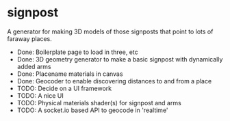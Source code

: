 # signpost

A generator for making 3D models of those signposts that point to lots of faraway places.

* Done: Boilerplate page to load in three, etc
* Done: 3D geometry generator to make a basic signpost with dynamically added arms
* Done: Placename materials in canvas
* Done: Geocoder to enable discovering distances to and from a place
* TODO: Decide on a UI framework
* TODO: A nice UI
* TODO: Physical materials shader(s) for signpost and arms
* TODO: A socket.io based API to geocode in 'realtime'
